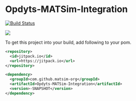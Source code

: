 # Opdyts-MATSim-Integration
[![Build Status](https://travis-ci.org/matsim-org/Opdyts-MATSim-Integration.svg?branch=master)](https://travis-ci.org/matsim-org/Opdyts-MATSim-Integration)

[![](https://jitpack.io/v/matsim-org/Opdyts-Matsim-Integration.svg)](https://jitpack.io/#matsim-org/Opdyts-Matsim-Integration)

To get this project into your build, add following to your pom.

```xml
<repository>
  <id>jitpack.io</id>
  <url>https://jitpack.io</url>
</repository>
```
```xml
<dependency>
  <groupId>com.github.matsim-org</groupId>
  <artifactId>Opdyts-MATSim-Integration</artifactId>
  <version>-SNAPSHOT</version>
</dependency>
```
